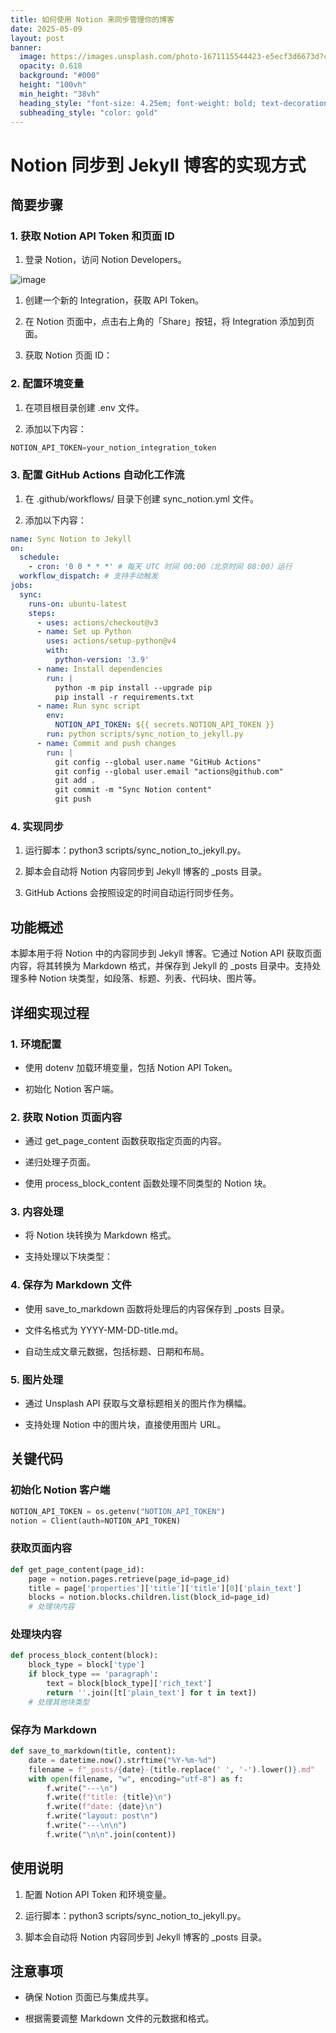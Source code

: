 ```yaml
---
title: 如何使用 Notion 来同步管理你的博客
date: 2025-05-09
layout: post
banner:
  image: https://images.unsplash.com/photo-1671115544423-e5ecf3d6673d?crop=entropy&cs=tinysrgb&fit=max&fm=jpg&ixid=M3w2OTIwMzJ8MHwxfHJhbmRvbXx8fHx8fHx8fDE3NDY3NjAyNTh8&ixlib=rb-4.1.0&q=80&w=1080
  opacity: 0.618
  background: "#000"
  height: "100vh"
  min_height: "38vh"
  heading_style: "font-size: 4.25em; font-weight: bold; text-decoration: underline"
  subheading_style: "color: gold"
---
```


# Notion 同步到 Jekyll 博客的实现方式

## 简要步骤

### 1. 获取 Notion API Token 和页面 ID

1. 登录 Notion，访问 Notion Developers。

![image](https://prod-files-secure.s3.us-west-2.amazonaws.com/a7a0cc5a-89b9-4cda-8686-1fba0ca52f40/d19c1afe-dea5-4312-9333-786b0ba83054/image.png?X-Amz-Algorithm=AWS4-HMAC-SHA256&X-Amz-Content-Sha256=UNSIGNED-PAYLOAD&X-Amz-Credential=ASIAZI2LB4664IURGWPC%2F20250509%2Fus-west-2%2Fs3%2Faws4_request&X-Amz-Date=20250509T031058Z&X-Amz-Expires=3600&X-Amz-Security-Token=IQoJb3JpZ2luX2VjENv%2F%2F%2F%2F%2F%2F%2F%2F%2F%2FwEaCXVzLXdlc3QtMiJHMEUCIBuIhaGYdxtNdoMFC4DSZs5EnrAM2xZWzLCHDbX%2FmZkIAiEA9G67FvxNqtmpvk1KEX4cpX3BQZ5gKGjzNlx6ANagNucqiAQIg%2F%2F%2F%2F%2F%2F%2F%2F%2F%2F%2FARAAGgw2Mzc0MjMxODM4MDUiDOWlJxDPSmYCVtHyUyrcA9TPOSIBS8cTIGlIuYIhDJNGCPSB2NjVua9dgQSVWPMp8a7VF9%2Be6oJUlBv%2F05Busdl1C4idNOe%2FKr%2FqGmu%2FNtoupmmGfLztaAqnfTQlKqk7N8dpyTVJaA27U84ToLCBmrM9G0C413ZxONvufFsGtulNNz9fgivDAmZHqvKYzs5qfuSD0y5OzyscnJEj7Mic%2B6H2%2BxWCf%2FYGi0yPzKKdnp2%2BRYOYmeN53P13%2FNAH%2Fc0YfEG%2BytfdvUvOo9ywbnM0FkjYtFwiQYbo3cAScKZ5h0tflOSItv%2BuDNAcOVzEcmN7HBLAASdsE%2FHjl970JimVb2DzXnvrM8%2FoxFxrVjYnMB2seRNXT712Ytdcw7bgyXT2WeJhmHvv6hGyGs57DOkpQEjB4B5UvAv%2BBPCigonK36ZulCqF0ikrbtceaLCHar3eI%2Fv0VcMzYwlkrP0eH6nd6xfkEbqLY%2BVmhNfObpCBYsulnDBi%2BbzcM3UPpaeOlNbMHfJh6p1JH2i%2Fwb6igE5kFGe%2BqDdml3WYv7aQfvNVZOCE%2BmrfdvIuSVhDk8vJrR49b9oACfnGzAhys0NfRKe8luN5JnPbYbTplg0fHIrfrGycB6Clzuqz52Q2SQ55wXqlRsYpPPPb3KhXdD%2F4MLjM9cAGOqUBzyD6ua53gUdgaUodHMry0oTWkg0gPCqlOQiQNqinfa%2FxWhrGiwHtY1z1HGdr7%2F4eUg3IjEvVbVx1Q9wXyMgW0g7qWmW5gqGRH4FbLkBS7ns429rqjKSsuECfRqciTT8KetskRH8IKjUhGdgR1E7QyfG7UkTeswStDrCfXBXLEerL1dYs32o9%2BpOSXMSFkQ7v4n3v%2BJctuPuelUWtsATkz3Noqi33&X-Amz-Signature=be7094b50a235cf6388004208c2a5d3455580fed56d7873315e81889db09776c&X-Amz-SignedHeaders=host&x-id=GetObject)

1. 创建一个新的 Integration，获取 API Token。

1. 在 Notion 页面中，点击右上角的「Share」按钮，将 Integration 添加到页面。

1. 获取 Notion 页面 ID：


### 2. 配置环境变量

1. 在项目根目录创建 .env 文件。

1. 添加以下内容：

```javascript
NOTION_API_TOKEN=your_notion_integration_token
```

### 3. 配置 GitHub Actions 自动化工作流

1. 在 .github/workflows/ 目录下创建 sync_notion.yml 文件。

1. 添加以下内容：

```yaml
name: Sync Notion to Jekyll
on:
  schedule:
    - cron: '0 0 * * *' # 每天 UTC 时间 00:00（北京时间 08:00）运行
  workflow_dispatch: # 支持手动触发
jobs:
  sync:
    runs-on: ubuntu-latest
    steps:
      - uses: actions/checkout@v3
      - name: Set up Python
        uses: actions/setup-python@v4
        with:
          python-version: '3.9'
      - name: Install dependencies
        run: |
          python -m pip install --upgrade pip
          pip install -r requirements.txt
      - name: Run sync script
        env:
          NOTION_API_TOKEN: ${{ secrets.NOTION_API_TOKEN }}
        run: python scripts/sync_notion_to_jekyll.py
      - name: Commit and push changes
        run: |
          git config --global user.name "GitHub Actions"
          git config --global user.email "actions@github.com"
          git add .
          git commit -m "Sync Notion content"
          git push
```

### 4. 实现同步

1. 运行脚本：python3 scripts/sync_notion_to_jekyll.py。

1. 脚本会自动将 Notion 内容同步到 Jekyll 博客的 _posts 目录。

1. GitHub Actions 会按照设定的时间自动运行同步任务。

## 功能概述

本脚本用于将 Notion 中的内容同步到 Jekyll 博客。它通过 Notion API 获取页面内容，将其转换为 Markdown 格式，并保存到 Jekyll 的 _posts 目录中。支持处理多种 Notion 块类型，如段落、标题、列表、代码块、图片等。

## 详细实现过程

### 1. 环境配置

- 使用 dotenv 加载环境变量，包括 Notion API Token。

- 初始化 Notion 客户端。

### 2. 获取 Notion 页面内容

- 通过 get_page_content 函数获取指定页面的内容。

- 递归处理子页面。

- 使用 process_block_content 函数处理不同类型的 Notion 块。

### 3. 内容处理

- 将 Notion 块转换为 Markdown 格式。

- 支持处理以下块类型：


### 4. 保存为 Markdown 文件

- 使用 save_to_markdown 函数将处理后的内容保存到 _posts 目录。

- 文件名格式为 YYYY-MM-DD-title.md。

- 自动生成文章元数据，包括标题、日期和布局。

### 5. 图片处理

- 通过 Unsplash API 获取与文章标题相关的图片作为横幅。

- 支持处理 Notion 中的图片块，直接使用图片 URL。

## 关键代码

### 初始化 Notion 客户端

```python
NOTION_API_TOKEN = os.getenv("NOTION_API_TOKEN")
notion = Client(auth=NOTION_API_TOKEN)
```

### 获取页面内容

```python
def get_page_content(page_id):
    page = notion.pages.retrieve(page_id=page_id)
    title = page['properties']['title']['title'][0]['plain_text']
    blocks = notion.blocks.children.list(block_id=page_id)
    # 处理块内容
```

### 处理块内容

```python
def process_block_content(block):
    block_type = block['type']
    if block_type == 'paragraph':
        text = block[block_type]['rich_text']
        return ''.join([t['plain_text'] for t in text])
    # 处理其他块类型
```

### 保存为 Markdown

```python
def save_to_markdown(title, content):
    date = datetime.now().strftime("%Y-%m-%d")
    filename = f"_posts/{date}-{title.replace(' ', '-').lower()}.md"
    with open(filename, "w", encoding="utf-8") as f:
        f.write("---\n")
        f.write(f"title: {title}\n")
        f.write(f"date: {date}\n")
        f.write("layout: post\n")
        f.write("---\n\n")
        f.write("\n\n".join(content))
```

## 使用说明

1. 配置 Notion API Token 和环境变量。

1. 运行脚本：python3 scripts/sync_notion_to_jekyll.py。

1. 脚本会自动将 Notion 内容同步到 Jekyll 博客的 _posts 目录。

## 注意事项

- 确保 Notion 页面已与集成共享。

- 根据需要调整 Markdown 文件的元数据和格式。